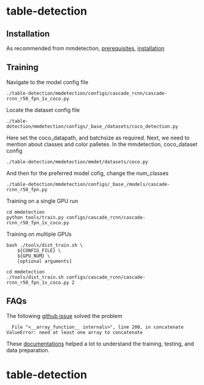 # table-detection
## Installation 
As recommended from mmdetection, [prerequisites](https://mmdetection.readthedocs.io/en/stable/get_started.html#prerequisites), [installation](https://mmdetection.readthedocs.io/en/stable/get_started.html#installation)

## Training
Navigate to the model config file
```
./table-detection/mmdetection/configs/cascade_rcnn/cascade-rcnn_r50_fpn_1x_coco.py
```
Locate the dataset config file
```
./table-detection/mmdetection/configs/_base_/datasets/coco_detection.py
```
Here set the coco_datapath, and batchsize as required.
Next, we need to mention about classes and color palletes. In the mmdetection, coco_dataset config
```
./table-detection/mmdetection/mmdet/datasets/coco.py
``` 
And then for the preferred model cofig, change the num_classes
```
./table-detection/mmdetection/configs/_base_/models/cascade-rcnn_r50_fpn.py
```

Training on a single GPU run
```
cd mmdetection
python tools/train.py configs/cascade_rcnn/cascade-rcnn_r50_fpn_1x_coco.py
```

Training on multiple GPUs
```
bash ./tools/dist_train.sh \
    ${CONFIG_FILE} \
    ${GPU_NUM} \
    [optional arguments]
```
```
cd mmdetection
./tools/dist_train.sh configs/cascade_rcnn/cascade-rcnn_r50_fpn_1x_coco.py 2 
```

## FAQs
The following [github issue](https://github.com/open-mmlab/mmdetection/issues/9610) solved the problem
```
  File "<__array_function__ internals>", line 200, in concatenate
ValueError: need at least one array to concatenate
``` 
These [documentations](https://mmdetection.readthedocs.io/en/stable/user_guides/index.html) helped a lot to understand the training, testing, and data preparation.

# table-detection
